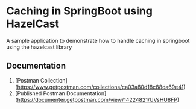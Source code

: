 # Caching in SpringBoot using HazelCast

A sample application to demonstrate how to handle caching in springboot using the hazelcast library

## Documentation

1. [Postman Collection] (https://www.getpostman.com/collections/ca03a80d18c88da69e41)
2. [Published Postman Documentation]  (https://documenter.getpostman.com/view/14224821/UVsHU8FP)


